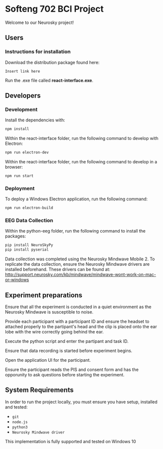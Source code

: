 # Softeng 702 BCI Project
Welcome to our Neurosky project!

## Users
### Instructions for installation
Download the distribution package found here:
```
Insert link here
```

Run the .exe file called **react-interface.exe**.

## Developers
### Development
Install the dependencies with:
```bash
npm install
```

Within the react-interface folder, run the following command to develop with Electron:

```bash
npm run electron-dev
```

Within the react-interface folder, run the following command to develop in a browser:

```bash
npm run start
```

### Deployment
To deploy a Windows Electron application, run the following command:

```bash
npm run electron-build
```

### EEG Data Collection
Within the python-eeg folder, run the following command to install the packages:

```bash
pip install NeuroSkyPy
pip install pyserial
```

Data collection was completed using the Neurosky Mindwave Mobile 2. To replicate the data collection, ensure the Neurosky Mindwave drivers are installed beforehand. These drivers can be found at:
http://support.neurosky.com/kb/mindwave/mindwave-wont-work-on-mac-or-windows

## Experiment preparations
Ensure that all the experiment is conducted in a quiet environment as the Neurosky Mindwave is susceptible to noise.

Provide each participant with a participant ID and ensure the headset to attached properly to the partipant's head and the clip is placed onto the ear lobe with the wire correctly going behind the ear.

Execute the python script and enter the partipant and task ID.

Ensure that data recording is started before experiment begins.

Open the application UI for the participant.

Ensure the participant reads the PIS and consent form and has the opporunity to ask questions before starting the experiment.

## System Requirements 
In order to run the project locally, you must ensure you have setup, installed and tested:

-   `git`
-   `node.js`
-   `python3`
-   `Neurosky Mindwave driver`

This implementation is fully supported and tested on Windows 10
